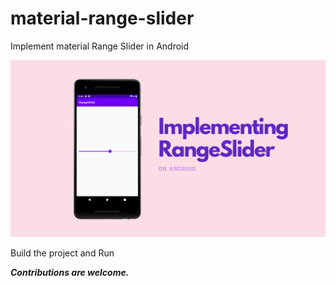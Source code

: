 # material-range-slider

Implement material Range Slider in Android

![screeenshot5](https://github.com/Akanshi32/material-range-slider/blob/main/RangeSlider.png)


Build the project and Run

**_Contributions are welcome._**
